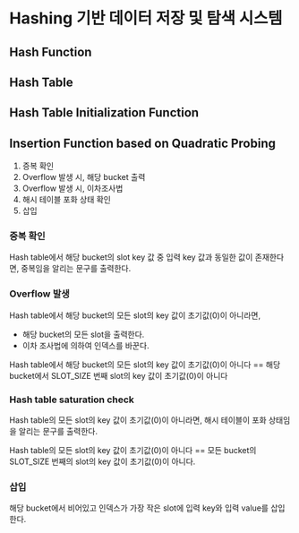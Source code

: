 # Hashing 기반 데이터 저장 및 탐색 시스템

## Hash Function

## Hash Table

## Hash Table Initialization Function

## **Insertion Function based on Quadratic Probing**

1. 증복 확인
2. Overflow 발생 시, 해당 bucket 출력
3. Overflow 발생 시, 이차조사법
4. 해시 테이블 포화 상태 확인
5. 삽입

### 중복 확인

Hash table에서 해당 bucket의 slot key 값 중 입력 key 값과 동일한 값이 존재한다면, 중복임을 알리는 문구를 출력한다.

### Overflow 발생

Hash table에서 해당 bucket의 모든 slot의 key 값이 초기값(0)이 아니라면,

- 해당 bucket의 모든 slot을 출력한다.
- 이차 조사법에 의하여 인덱스를 바꾼다.

Hash table에서 해당 bucket의 모든 slot의 key 값이 초기값(0)이 아니다 == 해당 bucket에서 SLOT_SIZE 번째 slot의 key 값이 초기값(0)이 아니다

### Hash table saturation check

Hash table의 모든 slot의 key 값이 초기값(0)이 아니라면, 해시 테이블이 포화 상태임을 알리는 문구를 출력한다.

Hash table의 모든 slot의 key 값이 초기값(0)이 아니다 == 모든 bucket의 SLOT_SIZE 번째의 slot의 key 값이 초기값(0)이 아니다.

### 삽입

해당 bucket에서 비어있고 인덱스가 가장 작은 slot에 입력 key와 입력 value를 삽입한다.
